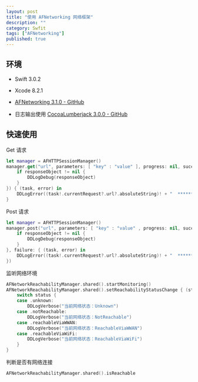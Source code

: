 ```yaml
---
layout: post
title: "使用 AFNetworking 网络框架"
description: ""
category: Swfit
tags: ["AFNetworking"]
published: true
---
```


## 环境

* Swift 3.0.2

* Xcode 8.2.1

* [AFNetworking 3.1.0 - GitHub](https://github.com/AFNetworking/AFNetworking)

* 日志输出使用 [CocoaLumberjack 3.0.0 - GitHub](https://github.com/CocoaLumberjack/CocoaLumberjack)

## 快速使用

Get 请求

```swift
let manager = AFHTTPSessionManager()
manager.get("url", parameters: [ "key" : "value" ], progress: nil, success: { (task, responseObject) in
    if responseObject != nil {
        DDLogDebug(responseObject)
    }
}) { (task, error) in
    DDLogError((task!.currentRequest?.url?.absoluteString)! + "  ******  error:\r" + error.localizedDescription)
}
```

Post 请求

```swift
let manager = AFHTTPSessionManager()
manager.post("url", parameters: [ "key" : "value" , progress: nil, success: { (task, responseObject) in
    if responseObject != nil {
        DDLogDebug(responseObject)
    }
}, failure: { (task, error) in
    DDLogError((task!.currentRequest?.url?.absoluteString)! + "  ******  error:\r" + error.localizedDescription)
})
```

监听网络环境

```swift
AFNetworkReachabilityManager.shared().startMonitoring()
AFNetworkReachabilityManager.shared().setReachabilityStatusChange { (status) in
    switch status {
    case .unknown:
        DDLogVerbose("当前网络状态：Unknown")
    case .notReachable:
        DDLogVerbose("当前网络状态：NotReachable")
    case .reachableViaWWAN:
        DDLogVerbose("当前网络状态：ReachableViaWWAN")
    case .reachableViaWiFi:
        DDLogVerbose("当前网络状态：ReachableViaWiFi")
    }
}
```

判断是否有网络连接

```swift
AFNetworkReachabilityManager.shared().isReachable
```